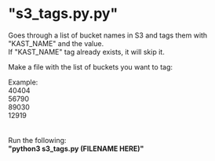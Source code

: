 # "s3_tags.py.py"  
 Goes through a list of bucket names in S3 and tags them with "KAST_NAME" and the value.    
 If "KAST_NAME" tag already exists, it will skip it.  
 
 
Make a file with the list of buckets you want to tag: 

Example:  
40404  
56790  
89030  
12919  
<br><br>
Run the following:  
**"python3 s3_tags.py (FILENAME HERE)"**  

